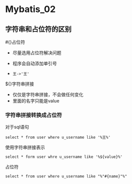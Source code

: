 # Mybatis_02

## 字符串和占位符的区别

#{}占位符

- 尽量选用占位符解决问题

- 程序会自动添加单引号
- `王->'王'`

${}字符串拼接

- 仅仅是字符串拼接，不会做任何变化
- 里面的名字只能是value

### 字符串拼接转换成占位符

对于sql语句

`select * from user where u_username like '%王%'`

使用字符串拼接表示

`select * form user whre u_username like '%${value}%'`

占位符

`select * from user where u_username like "%"#{name}"%"`